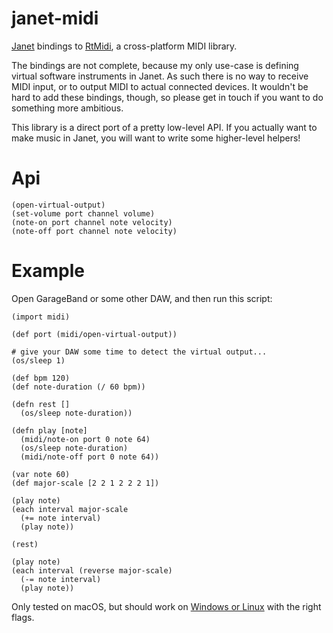 # janet-midi

[Janet](https://janet-lang.org) bindings to [RtMidi](http://www.music.mcgill.ca/~gary/rtmidi/), a cross-platform MIDI library.

The bindings are not complete, because my only use-case is defining virtual software instruments in Janet. As such there is no way to receive MIDI input, or to output MIDI to actual connected devices. It wouldn't be hard to add these bindings, though, so please get in touch if you want to do something more ambitious.

This library is a direct port of a pretty low-level API. If you actually want to make music in Janet, you will want to write some higher-level helpers!

# Api

```janet
(open-virtual-output)
(set-volume port channel volume)
(note-on port channel note velocity)
(note-off port channel note velocity)
```

# Example

Open GarageBand or some other DAW, and then run this script:

```janet
(import midi)

(def port (midi/open-virtual-output))

# give your DAW some time to detect the virtual output...
(os/sleep 1)

(def bpm 120)
(def note-duration (/ 60 bpm))

(defn rest []
  (os/sleep note-duration))

(defn play [note]
  (midi/note-on port 0 note 64)
  (os/sleep note-duration)
  (midi/note-off port 0 note 64))

(var note 60)
(def major-scale [2 2 1 2 2 2 1])

(play note)
(each interval major-scale
  (+= note interval)
  (play note))

(rest)

(play note)
(each interval (reverse major-scale)
  (-= note interval)
  (play note))
```

Only tested on macOS, but should work on [Windows or Linux](http://www.music.mcgill.ca/~gary/rtmidi/index.html#compiling) with the right flags.
